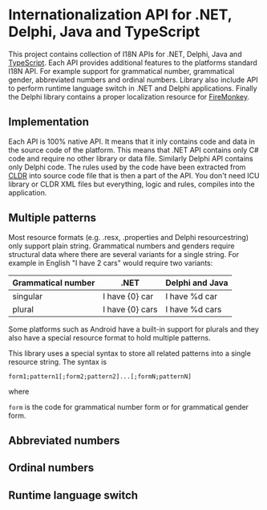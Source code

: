 # Internationalization API for .NET, Delphi, Java and TypeScript

This project contains collection of I18N APIs for .NET, Delphi, Java and [TypeScript](https://en.wikipedia.org/wiki/TypeScript). Each API provides additional features to the platforms standard I18N API. For example support for grammatical number, grammatical gender, abbreviated numbers and ordinal numbers. Library also include API to perform runtime language switch in .NET and Delphi applications. Finally the Delphi library contains a proper localization resource for [FireMonkey](https://en.wikipedia.org/wiki/FireMonkey).

## Implementation

Each API is 100% native API. It means that it inly contains code and data in the source code of the platform. This means that .NET API contains only C# code and require no other library or data file. Similarly Delphi API contains only Delphi code. The rules used by the code have been extracted from [CLDR](https://en.wikipedia.org/wiki/Common_Locale_Data_Repository) into source code file that is then a part of the API. You don't need ICU library or CLDR XML files but everything, logic and rules, compiles into the application.

## Multiple patterns

Most resource formats (e.g. .resx, .properties and Delphi resourcestring) only support plain string. Grammatical numbers and genders require structural data where there are several variants for a single string. For example in English "I have 2 cars" would require two variants:

| Grammatical number | .NET            | Delphi and Java |
| :----------------- | --------------- | --------------- |
| singular           | I have {0} car  | I have %d car   |
| plural             | I have {0} cars | I have %d cars  |

Some platforms such as Android have a built-in support for plurals and they also have a special resource format to hold multiple patterns.

This library uses a special syntax to store all related patterns into a single resource string. The syntax is

`form1;pattern1[;form2;pattern2]...[;formN;patternN]`

where

`form` is the code for grammatical number form or for grammatical gender form.


## Abbreviated numbers


## Ordinal numbers


## Runtime language switch
